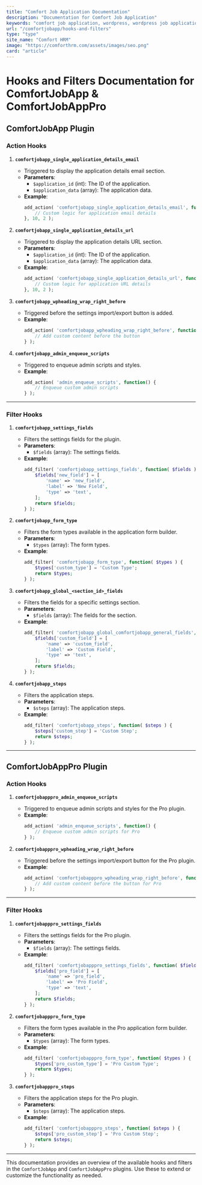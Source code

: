 ```yaml
---
title: "Comfort Job Application Documentation"
description: "Documentation for Comfort Job Application"
keywords: "comfort job application, wordpress, wordpress job application plugin, plugin"
url: "/comfortjobapp/hooks-and-filters"
type: "type"
site_name: "Comfort HRM"
image: "https://comforthrm.com/assets/images/seo.png"
card: "article"
---
```

# Hooks and Filters Documentation for ComfortJobApp & ComfortJobAppPro

## ComfortJobApp Plugin

### Action Hooks

1. **`comfortjobapp_single_application_details_email`**
   - Triggered to display the application details email section.
   - **Parameters**:
     - `$application_id` (int): The ID of the application.
     - `$application_data` (array): The application data.
   - **Example**:
     ```php
     add_action( 'comfortjobapp_single_application_details_email', function( $application_id, $application_data ) {
         // Custom logic for application email details
     }, 10, 2 );
     ```

2. **`comfortjobapp_single_application_details_url`**
   - Triggered to display the application details URL section.
   - **Parameters**:
     - `$application_id` (int): The ID of the application.
     - `$application_data` (array): The application data.
   - **Example**:
     ```php
     add_action( 'comfortjobapp_single_application_details_url', function( $application_id, $application_data ) {
         // Custom logic for application URL details
     }, 10, 2 );
     ```

3. **`comfortjobapp_wpheading_wrap_right_before`**
   - Triggered before the settings import/export button is added.
   - **Example**:
     ```php
     add_action( 'comfortjobapp_wpheading_wrap_right_before', function() {
         // Add custom content before the button
     } );
     ```

4. **`comfortjobapp_admin_enqueue_scripts`**
   - Triggered to enqueue admin scripts and styles.
   - **Example**:
     ```php
     add_action( 'admin_enqueue_scripts', function() {
         // Enqueue custom admin scripts
     } );
     ```

---

### Filter Hooks

1. **`comfortjobapp_settings_fields`**
   - Filters the settings fields for the plugin.
   - **Parameters**:
     - `$fields` (array): The settings fields.
   - **Example**:
     ```php
     add_filter( 'comfortjobapp_settings_fields', function( $fields ) {
         $fields['new_field'] = [
             'name' => 'new_field',
             'label' => 'New Field',
             'type' => 'text',
         ];
         return $fields;
     } );
     ```

2. **`comfortjobapp_form_type`**
   - Filters the form types available in the application form builder.
   - **Parameters**:
     - `$types` (array): The form types.
   - **Example**:
     ```php
     add_filter( 'comfortjobapp_form_type', function( $types ) {
         $types['custom_type'] = 'Custom Type';
         return $types;
     } );
     ```

3. **`comfortjobapp_global_<section_id>_fields`**
   - Filters the fields for a specific settings section.
   - **Parameters**:
     - `$fields` (array): The fields for the section.
   - **Example**:
     ```php
     add_filter( 'comfortjobapp_global_comfortjobapp_general_fields', function( $fields ) {
         $fields['custom_field'] = [
             'name' => 'custom_field',
             'label' => 'Custom Field',
             'type' => 'text',
         ];
         return $fields;
     } );
     ```

4. **`comfortjobapp_steps`**
   - Filters the application steps.
   - **Parameters**:
     - `$steps` (array): The application steps.
   - **Example**:
     ```php
     add_filter( 'comfortjobapp_steps', function( $steps ) {
         $steps['custom_step'] = 'Custom Step';
         return $steps;
     } );
     ```

---

## ComfortJobAppPro Plugin

### Action Hooks

1. **`comfortjobapppro_admin_enqueue_scripts`**
   - Triggered to enqueue admin scripts and styles for the Pro plugin.
   - **Example**:
     ```php
     add_action( 'admin_enqueue_scripts', function() {
         // Enqueue custom admin scripts for Pro
     } );
     ```

2. **`comfortjobapppro_wpheading_wrap_right_before`**
   - Triggered before the settings import/export button for the Pro plugin.
   - **Example**:
     ```php
     add_action( 'comfortjobapppro_wpheading_wrap_right_before', function() {
         // Add custom content before the button for Pro
     } );
     ```

---

### Filter Hooks

1. **`comfortjobapppro_settings_fields`**
   - Filters the settings fields for the Pro plugin.
   - **Parameters**:
     - `$fields` (array): The settings fields.
   - **Example**:
     ```php
     add_filter( 'comfortjobapppro_settings_fields', function( $fields ) {
         $fields['pro_field'] = [
             'name' => 'pro_field',
             'label' => 'Pro Field',
             'type' => 'text',
         ];
         return $fields;
     } );
     ```

2. **`comfortjobapppro_form_type`**
   - Filters the form types available in the Pro application form builder.
   - **Parameters**:
     - `$types` (array): The form types.
   - **Example**:
     ```php
     add_filter( 'comfortjobapppro_form_type', function( $types ) {
         $types['pro_custom_type'] = 'Pro Custom Type';
         return $types;
     } );
     ```

3. **`comfortjobapppro_steps`**
   - Filters the application steps for the Pro plugin.
   - **Parameters**:
     - `$steps` (array): The application steps.
   - **Example**:
     ```php
     add_filter( 'comfortjobapppro_steps', function( $steps ) {
         $steps['pro_custom_step'] = 'Pro Custom Step';
         return $steps;
     } );
     ```

---

This documentation provides an overview of the available hooks and filters in the `ComfortJobApp` and `ComfortJobAppPro` plugins. Use these to extend or customize the functionality as needed.




